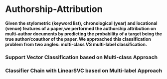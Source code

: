 # Authorship-Attribution
#### Given the stylometric (keyword list), chronological (year) and locational (venue) features of a paper,we performed the authorship attribution on multi-author documents by  predicting the probability of a target being the true author/coauthor of the paper. We approached this classification problem from two angles: multi-class VS multi-label classification. 

### Support Vector Classification based on Multi-class Approach



### Classifier Chain with LinearSVC based on Multi-label Approach

